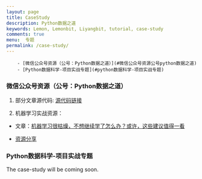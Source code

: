 ```yaml
---
layout: page
title: CaseStudy
description: Python数据之道
keywords: Lemon, Lemonbit, Liyangbit, tutorial, case-study
comments: true
menu:  专题
permalink: /case-study/
---
```


<!-- TOC depthFrom:1 depthTo:6 withLinks:1 updateOnSave:1 orderedList:0 -->

		- [微信公众号资源（公号：Python数据之道）](#微信公众号资源公号python数据之道)
		- [Python数据科学-项目实战专题](#python数据科学-项目实战专题)

<!-- /TOC -->


### 微信公众号资源（公号：Python数据之道）

1. 部分文章源代码: [源代码链接](https://github.com/liyangbit/PyDataRoad)

2. 机器学习实战资源：

*   文章：[机器学习很枯燥，不想继续学了怎么办？或许，这些建议值得一看](http://mp.weixin.qq.com/s?__biz=MzI2NjY5NzI0NA==&mid=2247484148&idx=1&sn=263fb173542a54e7bc333725f43c5fdc&chksm=ea8b6d87ddfce49153450f434c0593f9a7faacd53ea185f9869fb7df757bc4638ae5a8fa3e44#rd)

*   [资源分享](https://github.com/liyangbit/pydataroad-machine-learning)



### Python数据科学-项目实战专题

The case-study will be coming soon.
